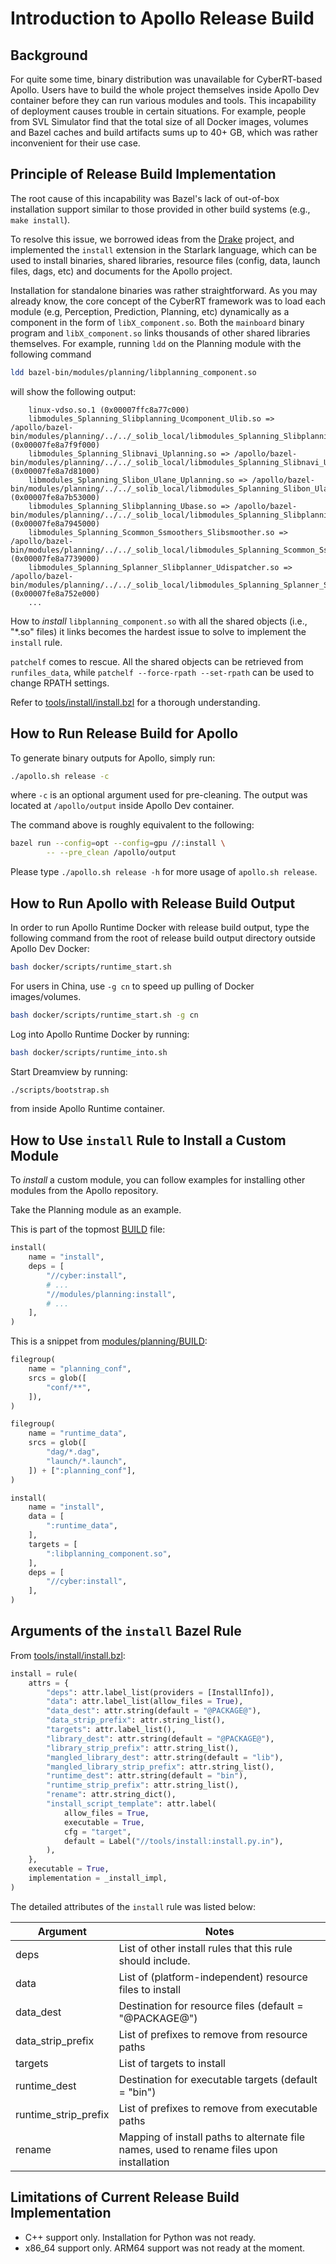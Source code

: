 # Introduction to Apollo Release Build

## Background

For quite some time, binary distribution was unavailable for CyberRT-based
Apollo. Users have to build the whole project themselves inside Apollo Dev
container before they can run various modules and tools. This incapability of
deployment causes trouble in certain situations. For example, people from
SVL Simulator find that the total size of all Docker images, volumes and Bazel
caches and build artifacts sums up to 40+ GB, which was rather inconvenient for
their use case.

## Principle of Release Build Implementation

The root cause of this incapability was Bazel's lack of out-of-box installation
support similar to those provided in other build systems (e.g., `make install`).

To resolve this issue, we borrowed ideas from the
[Drake](https://github.com/RobotLocomotion/drake) project, and implemented the
`install` extension in the Starlark language, which can be used to install
binaries, shared libraries, resource files (config, data, launch files, dags,
etc) and documents for the Apollo project.

Installation for standalone binaries was rather straightforward. As you may
already know, the core concept of the CyberRT framework was to load each module
(e.g, Perception, Prediction, Planning, etc) dynamically as a component in the
form of `libX_component.so`. Both the `mainboard` binary program and
`libX_component.so` links thousands of other shared libraries themselves. For
example, running `ldd` on the Planning module with the following command

```bash
ldd bazel-bin/modules/planning/libplanning_component.so
```

will show the following output:

```text
	linux-vdso.so.1 (0x00007ffc8a77c000)
	libmodules_Splanning_Slibplanning_Ucomponent_Ulib.so => /apollo/bazel-bin/modules/planning/../../_solib_local/libmodules_Splanning_Slibplanning_Ucomponent_Ulib.so (0x00007fe8a7f9f000)
	libmodules_Splanning_Slibnavi_Uplanning.so => /apollo/bazel-bin/modules/planning/../../_solib_local/libmodules_Splanning_Slibnavi_Uplanning.so (0x00007fe8a7d81000)
	libmodules_Splanning_Slibon_Ulane_Uplanning.so => /apollo/bazel-bin/modules/planning/../../_solib_local/libmodules_Splanning_Slibon_Ulane_Uplanning.so (0x00007fe8a7b53000)
	libmodules_Splanning_Slibplanning_Ubase.so => /apollo/bazel-bin/modules/planning/../../_solib_local/libmodules_Splanning_Slibplanning_Ubase.so (0x00007fe8a7945000)
	libmodules_Splanning_Scommon_Ssmoothers_Slibsmoother.so => /apollo/bazel-bin/modules/planning/../../_solib_local/libmodules_Splanning_Scommon_Ssmoothers_Slibsmoother.so (0x00007fe8a7739000)
	libmodules_Splanning_Splanner_Slibplanner_Udispatcher.so => /apollo/bazel-bin/modules/planning/../../_solib_local/libmodules_Splanning_Splanner_Slibplanner_Udispatcher.so (0x00007fe8a752e000)
    ...
```

How to _install_ `libplanning_component.so` with all the shared objects (i.e.,
"\*.so" files) it links becomes the hardest issue to solve to implement the
`install` rule.

`patchelf` comes to rescue. All the shared objects can be retrieved from
`runfiles_data`, while `patchelf --force-rpath --set-rpath` can be used to
change RPATH settings.

Refer to [tools/install/install.bzl](../../../tools/install/install.bzl) for a
thorough understanding.

## How to Run Release Build for Apollo

To generate binary outputs for Apollo, simply run:

```bash
./apollo.sh release -c
```

where `-c` is an optional argument used for pre-cleaning. The output was located
at `/apollo/output` inside Apollo Dev container.

The command above is roughly equivalent to the following:

```bash
bazel run --config=opt --config=gpu //:install \
        -- --pre_clean /apollo/output
```

Please type `./apollo.sh release -h` for more usage of `apollo.sh release`.

## How to Run Apollo with Release Build Output

In order to run Apollo Runtime Docker with release build output, type the
following command from the root of release build output directory outside Apollo
Dev Docker:

```bash
bash docker/scripts/runtime_start.sh
```

For users in China, use `-g cn` to speed up pulling of Docker images/volumes.

```bash
bash docker/scripts/runtime_start.sh -g cn
```

Log into Apollo Runtime Docker by running:

```bash
bash docker/scripts/runtime_into.sh
```

Start Dreamview by running:

```bash
./scripts/bootstrap.sh
```

from inside Apollo Runtime container.

## How to Use `install` Rule to Install a Custom Module

To _install_ a custom module, you can follow examples for installing other
modules from the Apollo repository.

Take the Planning module as an example.

This is part of the topmost [BUILD](../../BUILD) file:

```python
install(
    name = "install",
    deps = [
        "//cyber:install",
        # ...
        "//modules/planning:install",
        # ...
    ],
)
```

This is a snippet from [modules/planning/BUILD](../../../modules/planning/BUILD):

```python
filegroup(
    name = "planning_conf",
    srcs = glob([
        "conf/**",
    ]),
)

filegroup(
    name = "runtime_data",
    srcs = glob([
        "dag/*.dag",
        "launch/*.launch",
    ]) + [":planning_conf"],
)

install(
    name = "install",
    data = [
        ":runtime_data",
    ],
    targets = [
        ":libplanning_component.so",
    ],
    deps = [
        "//cyber:install",
    ],
)
```

## Arguments of the `install` Bazel Rule

From [tools/install/install.bzl](../../../tools/install/install.bzl):

```python
install = rule(
    attrs = {
        "deps": attr.label_list(providers = [InstallInfo]),
        "data": attr.label_list(allow_files = True),
        "data_dest": attr.string(default = "@PACKAGE@"),
        "data_strip_prefix": attr.string_list(),
        "targets": attr.label_list(),
        "library_dest": attr.string(default = "@PACKAGE@"),
        "library_strip_prefix": attr.string_list(),
        "mangled_library_dest": attr.string(default = "lib"),
        "mangled_library_strip_prefix": attr.string_list(),
        "runtime_dest": attr.string(default = "bin"),
        "runtime_strip_prefix": attr.string_list(),
        "rename": attr.string_dict(),
        "install_script_template": attr.label(
            allow_files = True,
            executable = True,
            cfg = "target",
            default = Label("//tools/install:install.py.in"),
        ),
    },
    executable = True,
    implementation = _install_impl,
)
```

The detailed attributes of the `install` rule was listed below:

| Argument             | Notes                                                                                    |
| -------------------- | ---------------------------------------------------------------------------------------- |
| deps                 | List of other install rules that this rule should include.                               |
| data                 | List of (platform-independent) resource files to install                                 |
| data_dest            | Destination for resource files (default = "@PACKAGE@")                                   |
| data_strip_prefix    | List of prefixes to remove from resource paths                                           |
| targets              | List of targets to install                                                               |
| runtime_dest         | Destination for executable targets (default = "bin")                                     |
| runtime_strip_prefix | List of prefixes to remove from executable paths                                         |
| rename               | Mapping of install paths to alternate file names, used to rename files upon installation |

## Limitations of Current Release Build Implementation

- C++ support only. Installation for Python was not ready.
- x86_64 support only. ARM64 support was not ready at the moment.
